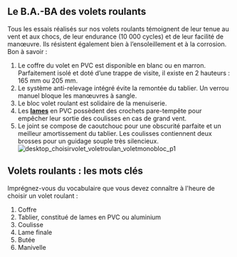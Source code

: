## Le B.A.-BA des volets roulants
Tous les essais réalisés sur nos volets roulants témoignent de leur tenue au vent et aux chocs, de leur endurance (10 000 cycles) et de leur facilité de manœuvre. Ils résistent également bien à l’ensoleillement et à la corrosion.
Bon à savoir :
1. Le coffre du volet en PVC est disponible en blanc ou en marron. Parfaitement isolé et doté d’une trappe de visite, il existe en 2 hauteurs : 165 mm ou 205 mm.
2. Le système anti-relevage intégré évite la remontée du tablier. Un verrou manuel bloque les manœuvres à sangle.
3. Le bloc volet roulant est solidaire de la menuiserie.
4. Les **[lames](/volets-roulants-confort-lames-fixes-FPC2260900)** en PVC possèdent des crochets pare-tempête pour empêcher leur sortie des coulisses en cas de grand vent.
5. Le joint se compose de caoutchouc pour une obscurité parfaite et un meilleur amortissement du tablier. Les coulisses contiennent deux brosses pour un guidage souple très silencieux.
![desktop_choisirvolet_voletroulan_voletmonobloc_p1](//statics.lapeyre.fr/img/contrib/2bdd4da300204e13/desktop_choisirvolet_voletroulan_voletmonobloc_p1.jpg)
## Volets roulants : les mots clés
Imprégnez-vous du vocabulaire que vous devez connaître à l'heure de choisir un volet roulant :
1. Coffre
2. Tablier, constitué de lames en PVC ou aluminium
3. Coulisse
4. Lame finale
5. Butée
6. Manivelle